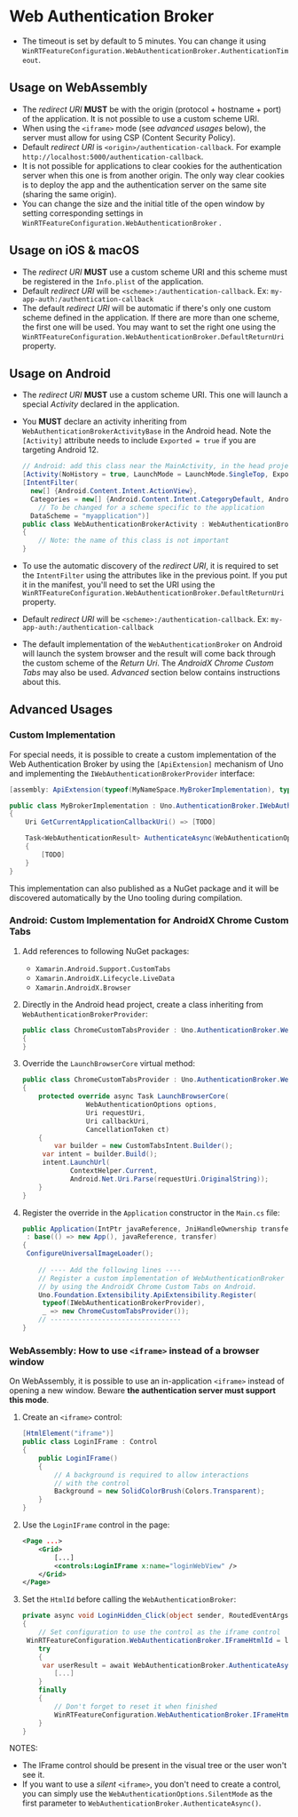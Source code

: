 # Web Authentication Broker

* The timeout is set by default to 5 minutes. You can change it using `WinRTFeatureConfiguration.WebAuthenticationBroker.AuthenticationTimeout`.

## Usage on WebAssembly

* The _redirect URI_ **MUST** be with the origin (protocol + hostname + port) of the application. It is not possible to use a custom scheme URI.
* When using the `<iframe>` mode (see _advanced usages_ below), the server must allow for using CSP (Content Security Policy).
* Default _redirect URI_ is `<origin>/authentication-callback`. For example `http://localhost:5000/authentication-callback`.
* It is not possible for applications to clear cookies for the authentication server when this one is from another origin. The only way clear cookies is to deploy the app and the authentication server on the same site (sharing the same origin).
* You can change the size and the initial title of the open window by setting corresponding settings in `WinRTFeatureConfiguration.WebAuthenticationBroker` .

## Usage on iOS & macOS

* The *redirect URI* **MUST** use a custom scheme URI and this scheme must be registered in the `Info.plist` of the application.
* Default *redirect URI* will be `<scheme>:/authentication-callback`. Ex: `my-app-auth:/authentication-callback`
* The default *redirect URI* will be automatic if there's only one custom scheme defined in the application. If there are more than one scheme, the first one will be used. You may want to set the right one using the `WinRTFeatureConfiguration.WebAuthenticationBroker.DefaultReturnUri` property.

## Usage on Android

* The *redirect URI* **MUST** use a custom scheme URI. This one will launch a special *Activity* declared in the application.

* You **MUST** declare an activity inheriting from `WebAuthenticationBrokerActivityBase` in the Android head. Note the `[Activity]` attribute needs to include `Exported = true` if you are targeting Android 12.

  ``` csharp
  // Android: add this class near the MainActivity, in the head project
  [Activity(NoHistory = true, LaunchMode = LaunchMode.SingleTop, Exported = true)]
  [IntentFilter(
  	new[] {Android.Content.Intent.ActionView},
  	Categories = new[] {Android.Content.Intent.CategoryDefault, Android.Content.Intent.CategoryBrowsable},
      // To be changed for a scheme specific to the application
  	DataScheme = "myapplication")]
  public class WebAuthenticationBrokerActivity : WebAuthenticationBrokerActivityBase
  {
      // Note: the name of this class is not important
  }
  ```

* To use the automatic discovery of the _redirect URI_, it is required to set the `IntentFilter` using the attributes like in the previous point. If you put it in the manifest, you'll need to set the URI using the `WinRTFeatureConfiguration.WebAuthenticationBroker.DefaultReturnUri` property.

* Default _redirect URI_ will be `<scheme>:/authentication-callback`. Ex: `my-app-auth:/authentication-callback`

* The default implementation of the `WebAuthenticationBroker` on Android will launch the system browser and the result will come back through the custom scheme of the _Return Uri_. The _AndroidX Chrome Custom Tabs_ may also be used. _Advanced_ section below contains instructions about this.

## Advanced Usages

### Custom Implementation

For special needs, it is possible to create a custom implementation of the Web Authentication Broker by using the `[ApiExtension]` mechanism of Uno and implementing the `IWebAuthenticationBrokerProvider` interface:

``` csharp
[assembly: ApiExtension(typeof(MyNameSpace.MyBrokerImplementation), typeof(Uno.AuthenticationBroker.IWebAuthenticationBrokerProvider))]

public class MyBrokerImplementation : Uno.AuthenticationBroker.IWebAuthenticationBrokerProvider
{
	Uri GetCurrentApplicationCallbackUri() => [TODO]

	Task<WebAuthenticationResult> AuthenticateAsync(WebAuthenticationOptions options, Uri requestUri, Uri callbackUri, CancellationToken ct)
    {
		[TODO]
    }
}
```

This implementation can also published as a NuGet package and it will be discovered automatically by the Uno tooling during compilation.

### Android: Custom Implementation for AndroidX Chrome Custom Tabs

1. Add references to following NuGet packages:

   * `Xamarin.Android.Support.CustomTabs`
   * `Xamarin.AndroidX.Lifecycle.LiveData`
   * `Xamarin.AndroidX.Browser`

2. Directly in the Android head project, create a class inheriting from `WebAuthenticationBrokerProvider`:

   ``` csharp
   public class ChromeCustomTabsProvider : Uno.AuthenticationBroker.WebAuthenticationBrokerProvider
   {   
   }
   ```

3. Override the `LaunchBrowserCore` virtual method:

   ``` csharp
   public class ChromeCustomTabsProvider : Uno.AuthenticationBroker.WebAuthenticationBrokerProvider
   {   
       protected override async Task LaunchBrowserCore(
                   WebAuthenticationOptions options,
                   Uri requestUri,
                   Uri callbackUri,
                   CancellationToken ct)
       {
           var builder = new CustomTabsIntent.Builder();
   		var intent = builder.Build();
   		intent.LaunchUrl(
               ContextHelper.Current,
               Android.Net.Uri.Parse(requestUri.OriginalString));
       }
   }
   ```

4. Register the override in the `Application` constructor in the `Main.cs` file:

   ```csharp
   public Application(IntPtr javaReference, JniHandleOwnership transfer)
   	: base(() => new App(), javaReference, transfer)
   {
   	ConfigureUniversalImageLoader();
           
       // ---- Add the following lines ----
       // Register a custom implementation of WebAuthenticationBroker
       // by using the AndroidX Chrome Custom Tabs on Android.
       Uno.Foundation.Extensibility.ApiExtensibility.Register(
   		typeof(IWebAuthenticationBrokerProvider),
   		_ => new ChromeCustomTabsProvider());
       // ---------------------------------
   }
   ```

### WebAssembly: How to use `<iframe>` instead of a browser window

On WebAssembly, it is possible to use an in-application `<iframe>` instead of opening a new window. Beware **the authentication server must support this mode**.

1. Create an `<iframe>` control:

   ``` csharp
   [HtmlElement("iframe")]
   public class LoginIFrame : Control
   {
       public LoginIFrame()
       {
           // A background is required to allow interactions
           // with the control
           Background = new SolidColorBrush(Colors.Transparent);
       }
   }
   ```

2. Use the `LoginIFrame` control in the page:

   ``` xml
   <Page ...>
       <Grid>
           [...]
           <controls:LoginIFrame x:name="loginWebView" />
       </Grid>
   </Page>
   ```

3. Set the `HtmlId` before calling the `WebAuthenticationBroker`:

   ``` csharp
   private async void LoginHidden_Click(object sender, RoutedEventArgs e)
   {
       // Set configuration to use the control as the iframe control
   	WinRTFeatureConfiguration.WebAuthenticationBroker.IFrameHtmlId = loginWebView.GetHtmlId();
       try
       {
   		var userResult = await WebAuthenticationBroker.AuthenticateAsync(WebAuthenticationOptions.None, _startUri);
           [...]
       }
       finally
       {
           // Don't forget to reset it when finished
           WinRTFeatureConfiguration.WebAuthenticationBroker.IFrameHtmlId = null;
       }
   }
   ```

NOTES:

* The IFrame control should be present in the visual tree or the user won't see it.
* If you want to use a _silent_ `<iframe>`, you don't need to create a control, you can simply use the `WebAuthenticationOptions.SilentMode` as the first parameter to `WebAuthenticationBroker.AuthenticateAsync()`.
